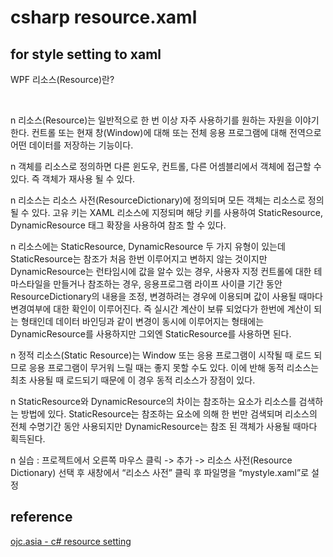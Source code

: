 # csharp resource.xaml 

## for style setting to xaml 

WPF 리소스(Resource)란?

​

n 리소스(Resource)는 일반적으로 한 번 이상 자주 사용하기를 원하는 자원을 이야기 한다. 컨트롤 또는 현재 창(Window)에 대해 또는 전체 응용 프로그램에 대해 전역으로 어떤 데이터를 저장하는 기능이다.


n 객체를 리소스로 정의하면 다른 윈도우, 컨트롤, 다른 어셈블리에서 객체에 접근할 수 있다. 즉 객체가 재사용 될 수 있다.



n 리소스는 리소스 사전(ResourceDictionary)에 정의되며 모든 객체는 리소스로 정의 될 수 있다. 고유 키는 XAML 리소스에 지정되며 해당 키를 사용하여 StaticResource, DynamicResource 태그 확장을 사용하여 참조 할 수 있다.


n 리소스에는 StaticResource, DynamicResource 두 가지 유형이 있는데 StaticResource는 참조가 처음 한번 이루어지고 변하지 않는 것이지만 DynamicResource는 런타임시에 값을 알수 있는 경우, 사용자 지정 컨트롤에 대한 테마스타일을 만들거나 참조하는 경우, 응용프로그램 라이프 사이클 기간 동안 ResourceDictionary의 내용을 조정, 변경하려는 경우에 이용되며 값이 사용될 때마다 변경여부에 대한 확인이 이루어진다. 즉 실시간 계산이 보류 되었다가 한번에 계산이 되는 형태인데 데이터 바인딩과 같이 변경이 동시에 이루어지는 형태에는 DynamicResource를 사용하지만 그외엔 StaticResource를 사용하면 된다.


n 정적 리소스(Static Resource)는 Window 또는 응용 프로그램이 시작될 때 로드 되므로 응용 프로그램이 무거워 느릴 때는 좋지 못할 수도 있다. 이에 반해 동적 리소스는 최초 사용될 때 로드되기 때문에 이 경우 동적 리소스가 장점이 있다.


n StaticResource와 DynamicResource의 차이는 참조하는 요소가 리소스를 검색하는 방법에 있다. StaticResource는 참조하는 요소에 의해 한 번만 검색되며 리소스의 전체 수명기간 동안 사용되지만 DynamicResource는 참조 된 객체가 사용될 때마다 획득된다.


n 실습 : 프로젝트에서 오른쪽 마우스 클릭 -> 추가 -> 리소스 사전(Resource Dictionary) 선택 후 새창에서 “리소스 사전” 클릭 후 파일명을 “mystyle.xaml”로 설정

## reference 

[ojc.asia - c# resource setting ](http://www.ojc.asia/bbs/board.php?bo_table=WPF&wr_id=123)  


